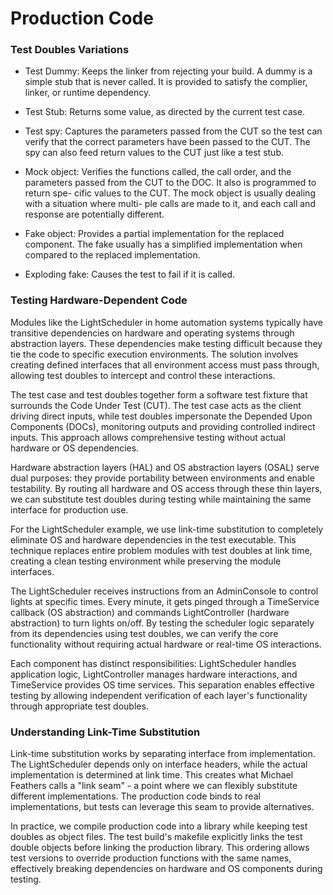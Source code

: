 # Production Code

### Test Doubles Variations

- Test Dummy: Keeps the linker from rejecting your build. A dummy is a simple
stub that is never called.  It is provided to satisfy the complier, linker, or
runtime dependency.

- Test Stub: Returns some value, as directed by the current test case.

- Test spy: Captures the parameters passed from the CUT so the test can verify
that the correct parameters have been passed to the CUT. The spy can also feed
return values to the CUT just like a test stub.

- Mock object: Verifies the functions called, the call order, and the parameters
passed from the CUT to the DOC. It also is programmed to return spe- cific
values to the CUT. The mock object is usually dealing with a situation where
multi- ple calls are made to it, and each call and response are potentially
different.

- Fake object: Provides a partial implementation for the replaced component. The
fake usually has a simplified implementation when compared to the replaced
implementation.

- Exploding fake: Causes the test to fail if it is called.

### Testing Hardware-Dependent Code

Modules like the LightScheduler in home automation systems typically have
transitive dependencies on hardware and operating systems through abstraction
layers. These dependencies make testing difficult because they tie the code to
specific execution environments. The solution involves creating defined
interfaces that all environment access must pass through, allowing test doubles
to intercept and control these interactions.

The test case and test doubles together form a software test fixture that
surrounds the Code Under Test (CUT). The test case acts as the client driving
direct inputs, while test doubles impersonate the Depended Upon Components
(DOCs), monitoring outputs and providing controlled indirect inputs. This
approach allows comprehensive testing without actual hardware or OS
dependencies.

Hardware abstraction layers (HAL) and OS abstraction layers (OSAL) serve dual
purposes: they provide portability between environments and enable testability.
By routing all hardware and OS access through these thin layers, we can
substitute test doubles during testing while maintaining the same interface for
production use.

For the LightScheduler example, we use link-time substitution to completely
eliminate OS and hardware dependencies in the test executable. This technique
replaces entire problem modules with test doubles at link time, creating a clean
testing environment while preserving the module interfaces.

The LightScheduler receives instructions from an AdminConsole to control lights
at specific times. Every minute, it gets pinged through a TimeService callback
(OS abstraction) and commands LightController (hardware abstraction) to turn
lights on/off. By testing the scheduler logic separately from its dependencies
using test doubles, we can verify the core functionality without requiring
actual hardware or real-time OS interactions.

Each component has distinct responsibilities: LightScheduler handles application
logic, LightController manages hardware interactions, and TimeService provides
OS time services. This separation enables effective testing by allowing
independent verification of each layer's functionality through appropriate test
doubles.

### Understanding Link-Time Substitution

Link-time substitution works by separating interface from implementation. The LightScheduler depends only on interface headers, while the actual implementation is determined at link time. This creates what Michael Feathers calls a "link seam" - a point where we can flexibly substitute different implementations. The production code binds to real implementations, but tests can leverage this seam to provide alternatives.

In practice, we compile production code into a library while keeping test doubles as object files. The test build's makefile explicitly links the test double objects before linking the production library. This ordering allows test versions to override production functions with the same names, effectively breaking dependencies on hardware and OS components during testing.